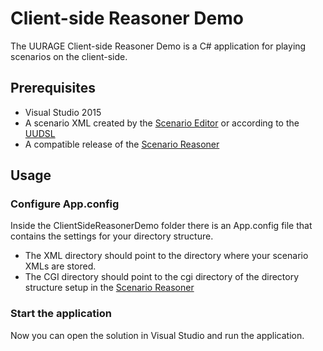 # Client-side Reasoner Demo

The UURAGE Client-side Reasoner Demo is a C# application for playing scenarios on the client-side.

## Prerequisites

* Visual Studio 2015
* A scenario XML created by the [Scenario Editor](https://github.com/UURAGE/ScenarioEditor) or according to the [UUDSL](http://uudsl.github.io/scenario/namespace)
* A compatible release of the [Scenario Reasoner](https://github.com/UURAGE/ScenarioReasoner)

## Usage

### Configure App.config

Inside the ClientSideReasonerDemo folder there is an App.config file that contains the settings for your directory structure.

* The XML directory should point to the directory where your scenario XMLs are stored.
* The CGI directory should point to the cgi directory of the directory structure setup in the [Scenario Reasoner](https://github.com/UURAGE/ScenarioReasoner)

### Start the application

Now you can open the solution in Visual Studio and run the application.
